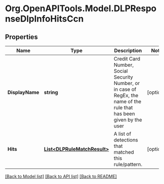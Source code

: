 
# Org.OpenAPITools.Model.DLPResponseDlpInfoHitsCcn

## Properties

Name | Type | Description | Notes
------------ | ------------- | ------------- | -------------
**DisplayName** | **string** | Credit Card Number, Social Security Number, or in case of RegEx, the name of the rule that has been given by the user | [optional] 
**Hits** | [**List&lt;DLPRuleMatchResult&gt;**](DLPRuleMatchResult.md) | A list of detections that matched this rule/pattern. | [optional] 

[[Back to Model list]](../README.md#documentation-for-models)
[[Back to API list]](../README.md#documentation-for-api-endpoints)
[[Back to README]](../README.md)

